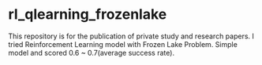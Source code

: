 # rl_qlearning_frozenlake
This repository is for the publication of private study and research papers. 
I tried Reinforcement Learning model with Frozen Lake Problem.
Simple model and scored 0.6 ~ 0.7(average success rate).
